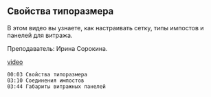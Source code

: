 ## Свойства типоразмера

В этом видео вы узнаете, как настраивать сетку, типы импостов и панелей для витража.

Преподаватель: Ирина Сорокина.

[video](https://player.softculture.cc/embed/online/RVT/RVT_42.17.02_L4-15_Theory_Curtain_Type)

``` chapters
00:03 Свойства типоразмера
03:10 Соединения импостов
03:44 Габариты витражных панелей
```
